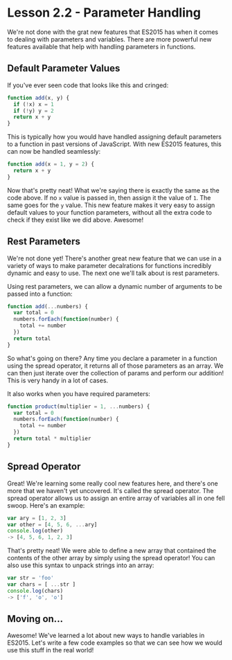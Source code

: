 # Lesson 2.2 - Parameter Handling

We're not done with the grat new features that ES2015 has when it comes to
dealing with parameters and variables. There are more powerful new features
available that help with handling parameters in functions.

## Default Parameter Values

If you've ever seen code that looks like this and cringed:

```js
function add(x, y) {
  if (!x) x = 1
  if (!y) y = 2
  return x + y
}
```

This is typically how you would have handled assigning default parameters to
a function in past versions of JavaScript. With new ES2015 features, this
can now be handled seamlessly:

```js
function add(x = 1, y = 2) {
  return x + y
}
```

Now that's pretty neat! What we're saying there is exactly the same as the
code above. If no `x` value is passed in, then assign it the value of `1`. The
same goes for the `y` value. This new feature makes it very easy to assign
default values to your function parameters, without all the extra code to
check if they exist like we did above. Awesome!

## Rest Parameters

We're not done yet! There's another great new feature that we can use in a
variety of ways to make parameter decalrations for functions incredibly
dynamic and easy to use. The next one we'll talk about is rest parameters.

Using rest parameters, we can allow a dynamic number of arguments to be passed
into a function:

```js
function add(...numbers) {
  var total = 0
  numbers.forEach(function(number) {
    total += number
  })
  return total
}
```

So what's going on there? Any time you declare a parameter in a function
using the spread operator, it returns all of those parameters as an array.
We can then just iterate over the collection of params and perform our
addition! This is very handy in a lot of cases.

It also works when you have required parameters:
```js
function product(multiplier = 1, ...numbers) {
  var total = 0
  numbers.forEach(function(number) {
    total += number
  })
  return total * multiplier
}
```

## Spread Operator

Great! We're learning some really cool new features here, and there's one
more that we haven't yet uncovered. It's called the spread operator. The spread
operator allows us to assign an entire array of variables all in one fell
swoop. Here's an example:

```js
var ary = [1, 2, 3]
var other = [4, 5, 6, ...ary]
console.log(other)
-> [4, 5, 6, 1, 2, 3]
```

That's pretty neat! We were able to define a new array that contained the
contents of the other array by simply using the spread operator! You can also
use this syntax to unpack strings into an array:

```js
var str = 'foo'
var chars = [ ...str ]
console.log(chars)
-> ['f', 'o', 'o']
```

## Moving on...

Awesome! We've learned a lot about new ways to handle variables in ES2015. Let's
write a few code examples so that we can see how we would use this stuff in the
real world!
